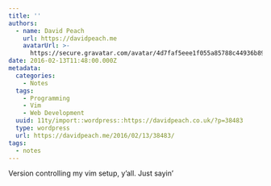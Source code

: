 ```yaml
---
title: ''
authors:
  - name: David Peach
    url: https://davidpeach.me
    avatarUrl: >-
      https://secure.gravatar.com/avatar/4d7faf5eee1f055a85788c44936b8995eaab6dfb004e7854ec747ccb272e91ee?s=96&d=mm&r=g
date: 2016-02-13T11:48:00.000Z
metadata:
  categories:
    - Notes
  tags:
    - Programming
    - Vim
    - Web Development
  uuid: 11ty/import::wordpress::https://davidpeach.co.uk/?p=38483
  type: wordpress
  url: https://davidpeach.me/2016/02/13/38483/
tags:
  - notes
---
```

Version controlling my vim setup, y’all. Just sayin’